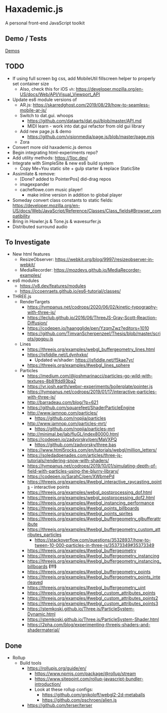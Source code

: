 # Haxademic.js

A personal front-end JavaScript toolkit

## Demo / Tests

[Demos](https://cacheflowe.github.io/haxademic.js/)

## TODO

* If using full screen bg css, add MobileUtil fillscreen helper to properly set container size
  * Also, check this for iOS `vh`: https://developer.mozilla.org/en-US/docs/Web/API/Visual_Viewport_API
* Update es6 module versions of
  * AR.js: https://skarredghost.com/2019/08/29/how-to-seamless-mobile-ar-js/
  * Switch to dat.gui. whoops
    * https://github.com/dataarts/dat.gui/blob/master/API.md
    * MIDI learn - work into dat.gui refactor from old gui library
  * Add new page.js & demo
    * https://github.com/visionmedia/page.js/blob/master/page.mjs
  * Zora
* Convert more old haxademic.js demos
* Begin integrating html-experiments repo?
* Add utility methods: https://1loc.dev/
* Integrate with SimpleSite & new es6 build system
  * Copy Me+You static site + gulp starter & replace StaticSite
* Assimilate & remove:
  * [Done? added to PointerPos] did-drag repos
  * imagexpander
  * cacheflowe.com music player!
    * make inline version in addition to global player
* Someday convert class constants to static fields: https://developer.mozilla.org/en-US/docs/Web/JavaScript/Reference/Classes/Class_fields#Browser_compatibility
* Bring in Howler.js & Tone.js & wavesurfer.js
* Distributed surround audio

## To Investigate

* New html features
  * ResizeObserver: https://webkit.org/blog/9997/resizeobserver-in-webkit/
  * MediaRecorder: https://mozdevs.github.io/MediaRecorder-examples/
* es6 modules
  * https://v8.dev/features/modules
  * https://ccoenraets.github.io/es6-tutorial/classes/
* THREE.js
  * RenderTargets
    * https://tympanus.net/codrops/2020/06/02/kinetic-typography-with-three-js/
    * https://leclub.github.io/2016/06/ThreeJS-Gray-Scott-Reaction-Diffusion/
    * https://codepen.io/haangglide/pen/YzqmZwz?editors=1010
    * https://github.com/TimvanScherpenzeel/Thesis/blob/master/scripts/gpgpu.js
  * Lines
    * https://threejs.org/examples/webgl_buffergeometry_lines.html
    * https://jsfiddle.net/Ldynhxkq/
      * Updated w/shader: https://jsfiddle.net/f5kae7yr/
    * https://threejs.org/examples/#webgl_lines_sphere
  * Particles
    * https://medium.com/@joshmarinacci/particles-go-wild-with-textures-8b81fdd93ba2
    * https://vr.josh.earth/webxr-experiments/boilerplate/pointer.js
    * https://tympanus.net/codrops/2019/01/17/interactive-particles-with-three-js/
    * http://barradeau.com/blog/?p=621
    * https://github.com/squarefeet/ShaderParticleEngine
    * http://www.iamnop.com/particles/
      * https://github.com/nopjia/particles
    * http://www.iamnop.com/particles-mrt/
      * https://github.com/nopjia/particles-mrt
    * http://minimal.be/lab/fluGL/index80000.html
    * https://codepen.io/zadvorsky/pen/MaVXPQ
      * https://github.com/zadvorsky/three.bas
    * https://www.html5rocks.com/en/tutorials/webgl/million_letters/
    * https://soledadpenades.com/articles/three-js-tutorials/rendering-snow-with-shaders/
    * https://tympanus.net/codrops/2019/10/01/simulating-depth-of-field-with-particles-using-the-blurry-library/
    * https://codepen.io/SarahC/pen/XWbmePd
    * https://threejs.org/examples/#webgl_interactive_raycasting_points - interactive points
    * https://threejs.org/examples/webgl_postprocessing_dof.html
    * https://threejs.org/examples/webgl_postprocessing_dof2.html
    * https://threejs.org/examples/#webgl_instancing_performance
    * https://threejs.org/examples/#webgl_points_billboards
    * https://threejs.org/examples/#webgl_points_sprites
    * https://threejs.org/examples/#webgl_buffergeometry_glbufferattribute
    * https://threejs.org/examples/#webgl_buffergeometry_custom_attributes_particles
      * https://stackoverflow.com/questions/35328937/how-to-tween-10-000-particles-in-three-js/35373349#35373349
    * https://threejs.org/examples/#webgl_buffergeometry
    * https://threejs.org/examples/#webgl_buffergeometry_instancing
    * https://threejs.org/examples/#webgl_buffergeometry_instancing_billboards **(!!!)**
    * https://threejs.org/examples/#webgl_buffergeometry_points
    * https://threejs.org/examples/#webgl_buffergeometry_points_interleaved
    * https://threejs.org/examples/#webgl_buffergeometry_uint
    * https://threejs.org/examples/#webgl_custom_attributes_points
    * https://threejs.org/examples/#webgl_custom_attributes_points2
    * https://threejs.org/examples/#webgl_custom_attributes_points3
    * https://stemkoski.github.io/Three.js/ParticleSystem-Dynamic.html
    * https://stemkoski.github.io/Three.js/ParticleSystem-Shader.html
    * https://2pha.com/blog/experimenting-threejs-shaders-and-shadermaterial/

## Done

* Rollup
  * Build tools
    * https://rollupjs.org/guide/en/
      * https://www.npmjs.com/package/@rollup/stream
      * https://www.sitepoint.com/rollup-javascript-bundler-introduction/
      * Look at these rollup configs: 
        * https://github.com/gnikoloff/webgl2-2d-metaballs
        * https://github.com/pschroen/alien.js
    * https://github.com/terser/terser
